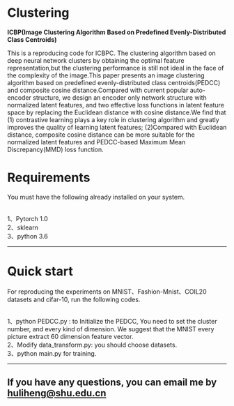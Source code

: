 # Clustering <br>
****ICBP(Image Clustering Algorithm Based on Predefined
Evenly-Distributed Class Centroids)****

This is a reproducing code for ICBPC.
The clustering algorithm based on deep neural network clusters
by obtaining the optimal feature representation,but the clustering performance is still not ideal in the face of the complexity of the image.This paper
presents an image clustering algorithm based on predefined evenly-distributed class centroids(PEDCC) and composite cosine distance.Compared with current popular auto-encoder structure, we design an encoder only network structure with normalized latent features, and two effective loss functions in latent feature space by replacing the Euclidean distance with cosine distance.We find that (1) contrastive learning plays a key role in clustering algorithm and greatly improves the quality of learning latent features; (2)Compared with Euclidean distance, composite cosine distance can be more suitable for the normalized latent features and PEDCC-based Maximum Mean
Discrepancy(MMD) loss function.

# Requirements <br>
You must have the following already installed on your system. <br><br>

1、Pytorch 1.0 <br>
2、sklearn <br>
3、python 3.6 <br>

***

# Quick start <br>
For reproducing the experiments on MNIST、Fashion-Mnist、COIL20 datasets and cifar-10, run the following codes. <br><br>

1、python PEDCC.py : to Initialize the PEDCC, You need to set the cluster number, and every kind of dimension. We suggest that the MNIST every picture extract 60 dimension feature vector. <br>
2、Modify data_transform.py: you should choose datasets. <br>
3、python main.py for training. <br>


***


## If you have any questions, you can email me by huliheng@shu.edu.cn
